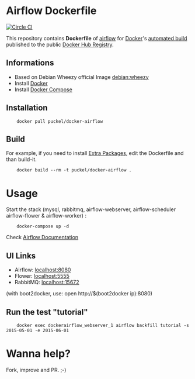 # Airflow Dockerfile
[![Circle CI](https://circleci.com/gh/puckel/docker-airflow.svg?style=svg)](https://circleci.com/gh/puckel/docker-airflow)

This repository contains **Dockerfile** of [airflow](https://github.com/airbnb/airflow) for [Docker](https://www.docker.com/)'s [automated build](https://registry.hub.docker.com/u/puckel/docker-airflow/) published to the public [Docker Hub Registry](https://registry.hub.docker.com/).

## Informations

* Based on Debian Wheezy official Image [debian:wheezy](https://registry.hub.docker.com/_/debian/)
* Install [Docker](https://www.docker.com/)
* Install [Docker Compose](https://docs.docker.com/compose/install/)

## Installation

        docker pull puckel/docker-airflow

## Build

For example, if you need to install [Extra Packages](http://pythonhosted.org/airflow/installation.html#extra-package), edit the Dockerfile and than build-it.

        docker build --rm -t puckel/docker-airflow .

# Usage

Start the stack (mysql, rabbitmq, airflow-webserver, airflow-scheduler airflow-flower & airflow-worker) :

        docker-compose up -d

Check [Airflow Documentation](http://pythonhosted.org/airflow/)

## UI Links

- Airflow: [localhost:8080](http://localhost:8080/)
- Flower: [localhost:5555](http://localhost:5555/)
- RabbitMQ: [localhost:15672](http://localhost:15672/)

(with boot2docker, use: open http://$(boot2docker ip):8080)


## Run the test "tutorial"

        docker exec dockerairflow_webserver_1 airflow backfill tutorial -s 2015-05-01 -e 2015-06-01

# Wanna help?

Fork, improve and PR. ;-)
